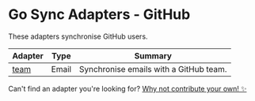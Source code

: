 # Go Sync Adapters - GitHub
These adapters synchronise GitHub users.

| Adapter        | Type  | Summary                                |
|----------------|-------|----------------------------------------|
| [team](./team) | Email | Synchronise emails with a GitHub team. |

Can't find an adapter you're looking for? [Why not contribute your own! ✨](/CONTRIBUTING.md)
